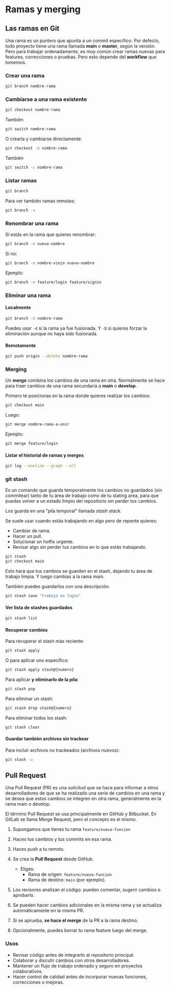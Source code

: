 # Ramas y merging

## Las ramas en Git

Una rama es un puntero que apunta a un commit específico. Por defecto, todo proyecto tiene una rama llamada **main** o **master**, según la versión. Pero para trabajar ordenadamente, es muy común crear ramas nuevas para features, correcciones o pruebas. Pero esto depende del **workflow** que tomemos. 

### Crear una rama

```bash
git branch nombre-rama
```

### Cambiarse a una rama existente

```bash
git checkout nombre-rama
```

También 

```bash
git switch nombre-rama
```

O crearla y cambiarse directamente:

```bash
git checkout -b nombre-rama
```

También 

```bash
git switch -c nombre-rama
```

### Listar ramas

```bash
git branch
```

Para ver también ramas remotas:

```bash
git branch -a
```

### Renombrar una rama

Si estás en la rama que quieres renombrar:

```bash
git branch -m nuevo-nombre
```

Si no:

```bash
git branch -m nombre-viejo nuevo-nombre
```

Ejemplo:

```bash
git branch -m feature/login feature/signin
```

### Eliminar una rama

#### Localmente

```bash
git branch -d nombre-rama
```

Puedes usar `-d` si la rama ya fue fusionada. Y `-D` si quieres forzar la eliminación aunque no haya sido fusionada.

#### Remotamente

```bash
git push origin --delete nombre-rama
```

### Merging 

Un **merge** combina los cambios de una rama en otra. Normalmente se hace para traer cambios de una rama secundaria a **main** o **develop**.

Primero te posicionas en la rama donde quieres realizar los cambios:

```bash
git checkout main
```

Luego:

```bash
git merge nombre-rama-a-unir
```

Ejemplo: 

```bash
git merge feature/login
```

#### Listar el historial de ramas y merges

```bash
git log --oneline --graph --all
```

### git stash

Es un comando que guarda temporalmente los cambios no guardados (sin commitear) tanto de tu área de trabajo como de tu stating area, para que puedas volver a un estado limpio del repositorio sin perder tus cambios. 

Los guarda en una "pila temporal" llamada *stash stack*.

Se suele usar cuando estás trabajando en algo pero de repente quieres:

* Cambiar de rama.
* Hacer un pull.
* Solucionar un hotfix urgente.
* Revisar algo sin perder tus cambios en lo que estás trabajando.

```bash
git stash
git checkout main
```

Esto hará que tus cambios se guarden en el stash, dejando tu área de trabajo limpia. Y luego cambias a la rama main.

También puedes guardarlos con una descripción:

```bash
git stash save "trabajo en login"
```

#### Ver lista de stashes guardados

```bash
git stash list
```

#### Recuperar cambios

Para recuperar el stash más reciente:

```bash
git stash apply
```

O para aplicar uno específico:

```bash
git stash apply stash@{numero}
```

Para aplicar **y eliminarlo de la pila**:

```bash
git stash pop
```

Para eliminar un stash:

```bash
git stash drop stash@{numero}
```

Para eliminar todos los stash:

```bash
git stash clear
```

#### Guardar también archivos sin trackear

Para incluir archivos no trackeados (archivos nuevos):

```bash
git stash -u
```

## Pull Request

Una Pull Request (PR) es una solicitud que se hace para informar a otros desarrolladores de que se ha realizado una serie de cambios en una rama y se desea que estos cambios se integren en otra rama, generalmente en la rama main o develop.

El término Pull Request se usa principalmente en GitHub y Bitbucket. En GitLab se llama Merge Request, pero el concepto es el mismo.

1. Supongamos que tienes tu rama `feature/nueva-funcion`

2. Haces tus cambios y tus commits en esa rama.

3. Haces push a tu remoto.

4. Se crea la **Pull Request** desde GitHub.

    * Eliges:
        * Rama de origen: `feature/nueva-funcion`
        * Rama de destino: `main` (por ejemplo).

5. Los revisores analizan el código: pueden comentar, sugerir cambios o aprobarlo.

6. Se pueden hacer cambios adicionales en la misma rama y se actualiza automáticamente en la misma PR.

7. Si se aprueba, **se hace el merge** de la PR a la rama destino.

8. Opcionalmente, puedes borrar tu rama feature luego del merge.

### Usos

* Revisar código antes de integrarlo al repositorio principal.
* Colaborar y discutir cambios con otros desarrolladores.
* Mantener un flujo de trabajo ordenado y seguro en proyectos colaborativos.
* Hacer control de calidad antes de incorporar nuevas funciones, correcciones o mejoras.